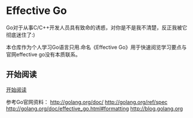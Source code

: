 Effective Go
=========
Go对于从事C/C++开发人员具有致命的诱惑，对你是不是我不清楚，反正我被它彻底迷住了:)

本仓库作为个人学习Go语言只用.命名《Effective Go》用于快速阅览学习要点与官网effective go没有本质联系。

## 开始阅读
[开始阅读](<https://github.com/liujianping/Effective-GO/blob/master/ebook/preface.md>)

参考Go官网资料：
http://golang.org/doc/
http://golang.org/ref/spec
http://golang.org/doc/effective_go.html#formatting
http://blog.golang.org



